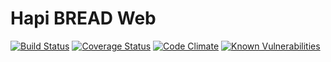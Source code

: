 # Hapi BREAD Web

[![Build Status](https://travis-ci.org/breadexemplar/hapibread-web.svg)](https://travis-ci.org/breadexemplar/hapibread-web)
[![Coverage Status](https://coveralls.io/repos/breadexemplar/hapibread-web/badge.svg)](https://coveralls.io/r/breadexemplar/hapibread-web)
[![Code Climate](https://codeclimate.com/github/breadexemplar/hapibread-web/badges/gpa.svg)](https://codeclimate.com/github/breadexemplar/hapibread-web)
[![Known Vulnerabilities](https://snyk.io/test/github/breadexemplar/hapibread-web/badge.svg)](https://snyk.io/test/github/breadexemplar/hapibread-web)
